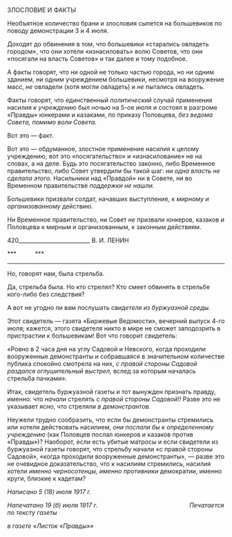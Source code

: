 ЗЛОСЛОВИЕ И ФАКТЫ

Необъятное количество брани и злословия сыпется на большевиков по поводу де­монстрации 3 и 4 июля.

Доходят до обвинения в том, что большевики «старались овладеть городом», что они хотели «изнасиловать» волю Советов, что они «посягали на власть Советов» и так да­лее и тому подобное.

А факты говорят, что ни одной не только частью города, но ни одним зданием, ни одним учреждением большевики, несмотря на вооружение масс, _не_ овладели (хотя мог­ли овладеть) и _не_ пытались овладеть.

Факты говорят, что единственный _политический_ случай применения насилия _к уч­реждению_ был ночью на 5-ое июля и состоял в разгроме «Правды» юнкерами и каза­ками, по приказу Половцева, _без ведома Совета, помимо воли Совета._

Вот это — факт.

Вот это — обдуманное, злостное применение насилия к целому учреждению, вот это «посягательство» и «изнасилование» не на словах, а на деле. Будь это посягательство законно, либо Временное правительство, либо Совет утвердили бы такой шаг: _ни одна власть не сделала этого._ Насильники над «Правдой» ни в Совете, ни во Временном правительстве _поддержки не нашли._

Большевики призвали солдат, начавших выступление, к _мирному и организованному_ действию.

Ни Временное правительство, ни Совет _не_ призвали юнкеров, казаков и Половцева к мирным и организованным, к законным действиям.

  

420__________________________ В. И. ЛЕНИН

***           ***

*****

Но, говорят нам, была стрельба.

Да, стрельба была. Но кто стрелял? Кто смеет обвинять в стрельбе кого-либо без следствия?

А вот не угодно ли вам послушать _свидетеля из буржуазной среды._

Этот свидетель — газета «Биржевые Ведомости», вечерний выпуск 4-го июля; ка­жется, этого свидетеля никто в мире не сможет заподозрить в пристрастии к большеви­кам! Вот что говорит свидетель:

«Ровно в 2 часа дня на углу Садовой и Невского, когда проходили вооруженные демонстранты и со­бравшаяся в значительном количестве публика спокойно смотрела на них, _с правой стороны Садовой раздался оглушительный выстрел,_ вслед за которым началась стрельба пачками».

Итак, свидетель буржуазной газеты и тот вынужден признать правду, именно: что _начали_ стрелять с _правой стороны Садовой!!_ Разве это не указывает ясно, что стреляли _в демонстрантов._

Неужели трудно сообразить, что если бы демонстранты стремились или хотели дей­ствовать насилием, _они послали бы к определенному учреждению_ (как Половцев послал юнкеров и казаков против «Правды»)? Наоборот, если есть убитые матросы и если сви­детели из буржуазной газеты говорят, что стрельбу начали «с правой стороны Садо­вой», «когда проходили вооруженные демонстранты», — разве это не очевидное дока­зательство, что к насилиям стремились, насилия хотели _именно черносотенцы, именно противники_ демократии, именно круги, близкие к кадетам?

_Написано 5 (18) июля 1917 г._

_Напечатано 19 (б) июля 1917 г.                                                      Печатается по тексту газеты_

_в газете «Листок «Правды»»_